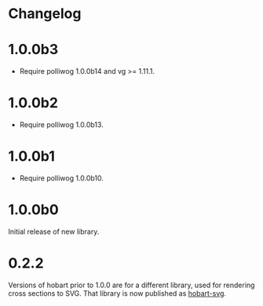 # Changelog

# 1.0.0b3

- Require polliwog 1.0.0b14 and vg >= 1.11.1.

# 1.0.0b2

- Require polliwog 1.0.0b13.

# 1.0.0b1

- Require polliwog 1.0.0b10.

# 1.0.0b0

Initial release of new library.

# 0.2.2

Versions of hobart prior to 1.0.0 are for a different library, used for
rendering cross sections to SVG. That library is now published as
[hobart-svg][].

[hobart-svg]: https://github.com/lace/hobart-svg
